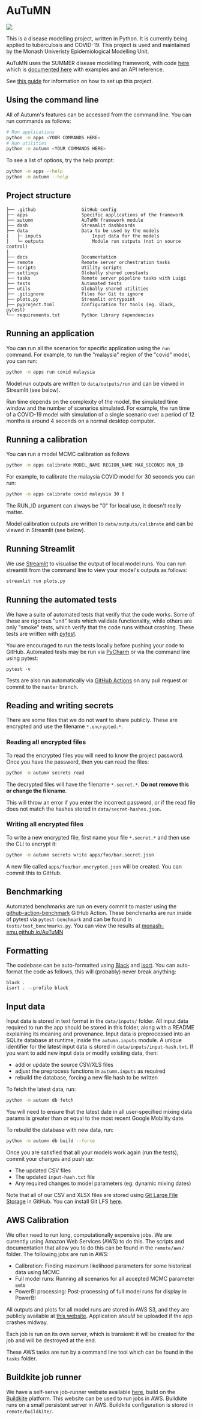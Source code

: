 # AuTuMN

![](https://github.com/monash-emu/AuTuMN/workflows/Continuous%20Integration/badge.svg)

This is a disease modelling project, written in Python.
It is currently being applied to tuberculosis and COVID-19. This project is used and maintained by the Monash Univeristy Epidemiological Modelling Unit.

AuTuMN uses the SUMMER disease modelling framework, with code [here](https://github.com/monash-emu/summer) which is [documented here](http://summerepi.com/) with examples and an API reference.

See [this guide](./docs/setup.md) for information on how to set up this project.

## Using the command line

All of Autumn's features can be accessed from the command line. You can run commands as follows:

```bash
# Run applications
python -m apps <YOUR COMMANDS HERE>
# Run utilities
python -m autumn <YOUR COMMANDS HERE>
```

To see a list of options, try the help prompt:

```bash
python -m apps --help
python -m autumn --help
```

## Project structure

```
├── .github                 GitHub config
├── apps                    Specific applications of the framework
├── autumn                  AuTuMN framework module
├── dash                    Streamlit dashboards
├── data                    Data to be used by the models
|   ├─ inputs                   Input data for the models
|   └─ outputs                  Module run outputs (not in source control)
|
├── docs                    Documentation
├── remote                  Remote server orchestration tasks
├── scripts                 Utility scripts
├── settings                Globally shared constants
├── tasks                   Remote server pipeline tasks with Luigi
├── tests                   Automated tests
├── utils                   Globally shared utilities
├── .gitignore              Files for Git to ignore
├── plots.py                Streamlit entrypoint
├── pyproject.toml          Configuration for tools (eg. Black, pytest)
└── requirements.txt        Python library dependencies
```

## Running an application

You can run all the scenarios for specific application using the `run` command. For example, to run the "malaysia" region of the "covid" model, you can run:

```bash
python -m apps run covid malaysia
```

Model run outputs are written to `data/outputs/run` and can be viewed in Streamlit (see below).

Run time depends on the complexity of the model, the simulated time window and the number of scenarios simulated.
For example, the run time of a COVID-19 model with simulation of a single scenario over a period of 12 months is around 4 seconds on a normal desktop computer.

## Running a calibration

You can run a model MCMC calibration as follows

```bash
python -m apps calibrate MODEL_NAME REGION_NAME MAX_SECONDS RUN_ID
```

For example, to calibrate the malaysia COVID model for 30 seconds you can run:

```bash
python -m apps calibrate covid malaysia 30 0
```

The RUN_ID argument can always be "0" for local use, it doesn't really matter.

Model calibration outputs are written to `data/outputs/calibrate` and can be viewed in Streamlit (see below).

## Running Streamlit

We use [Streamlit](https://www.streamlit.io/) to visualise the output of local model runs. You can run streamlit from the command line to view your model's outputs as follows:

```bash
streamlit run plots.py
```

## Running the automated tests

We have a suite of automated tests that verify that the code works. Some of these are rigorous "unit" tests which validate functionality, while others are only "smoke" tests, which verify that the code runs without crashing. These tests are written with [pytest](https://docs.pytest.org/en/stable/).

You are encouraged to run the tests locally before pushing your code to GitHub. Automated tests may be run via [PyCharm](https://www.jetbrains.com/help/pycharm/pytest.html) or via the command line using pytest:

```
pytest -v
```

Tests are also run automatically via [GitHub Actions](https://github.com/monash-emu/AuTuMN/actions) on any pull request or commit to the `master` branch.

## Reading and writing secrets

There are some files that we do not want to share publicly. These are encrypted and use the filename `*.encrypted.*`.

### Reading all encrypted files

To read the encrypted files you will need to know the project password.
Once you have the password, then you can read the files:

```bash
python -m autumn secrets read
```

The decrypted files will have the filename `*.secret.*`. **Do not remove this or change the filename**.

This will throw an error if you enter the incorrect password, or if the read file does not match the hashes stored in `data/secret-hashes.json`.

### Writing all encrypted files

To write a new encrypted file, first name your file `*.secret.*` and then use the CLI to encrypt it:

```bash
python -m autumn secrets write apps/foo/bar.secret.json
```

A new file called `apps/foo/bar.encrypted.json` will be created. You can commit this to GitHub.

## Benchmarking

Automated benchmarks are run on every commit to master using the [github-action-benchmark](https://github.com/rhysd/github-action-benchmark) GitHub Action. These benchmarks are run inside of pytest via `pytest-benchmark` and can be found in `tests/test_benchmarks.py`. You can view the results at [monash-emu.github.io/AuTuMN](http://monash-emu.github.io/AuTuMN/)

## Formatting

The codebase can be auto-formatted using [Black](https://github.com/psf/black) and [isort](https://pycqa.github.io/isort/).
You can auto-format the code as follows, this will (probably) never break anything:

```
black .
isort . --profile black
```

## Input data

Input data is stored in text format in the `data/inputs/` folder. All input data required to run the app should be stored in this folder, along with a README explaining its meaning and provenance. Input data is preprocessed into an SQLite database at runtime, inside the `autumn.inputs` module. A unique identifier for the latest input data is stored in `data/inputs/input-hash.txt`. If you want to add new input data or modify existing data, then:

- add or update the source CSV/XLS files
- adjust the preprocess functions in `autumn.inputs` as required
- rebuild the database, forcing a new file hash to be written

To fetch the latest data, run:

```bash
python -m autumn db fetch
```

You will need to ensure that the latest date in all user-specified mixing data params is greater than or equal to the most recent Google Mobility date.

To rebuild the database with new data, run:

```bash
python -m autumn db build --force
```

Once you are satisfied that all your models work again (run the tests), commit your changes and push up:

- The updated CSV files
- The updated `input-hash.txt` file
- Any required changes to model parameters (eg. dynamic mixing dates)

Note that all of our CSV and XLSX files are stored using [Git Large File Storage](https://docs.github.com/en/github/managing-large-files/versioning-large-files) in GitHub. You can install Git LFS [here](https://git-lfs.github.com/).

## AWS Calibration

We often need to run long, computationally expensive jobs. We are currently using Amazon Web Services (AWS) to do this. The scripts and documentation that allow you to do this can be found in the `remote/aws/` folder. The following jobs are run in AWS:

- Calibration: Finding maximum likelihood parameters for some historical data using MCMC
- Full model runs: Running all scenarios for all accepted MCMC parameter sets
- PowerBI processing: Post-processing of full model runs for display in PowerBI

All outputs and plots for all model runs are stored in AWS S3, and they are publicly available at [this website](http://www.autumn-data.com). Application _should_ be uploaded if the app crashes midway.

Each job is run on its own server, which is transient: it will be created for the job and will be destroyed at the end.

These AWS tasks are run by a command line tool which can be found in the `tasks` folder.

## Buildkite job runner

We have a self-serve job-runner website available [here](https://buildkite.com/autumn), build on the [Buildkite](https://buildkite.com/home) platform. This website can be used to run jobs in AWS. Buildkite runs on a small persistent server in AWS. Buildkite configuration is stored in `remote/buildkite/`.
